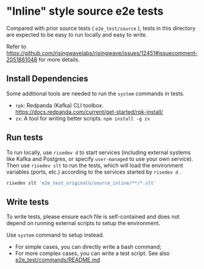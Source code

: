 # "Inline" style source e2e tests

Compared with prior source tests ( `e2e_test/source` ), tests in this directory are expected to be easy to run locally and easy to write.

Refer to https://github.com/risingwavelabs/risingwave/issues/12451#issuecomment-2051861048 for more details.

## Install Dependencies

Some additional tools are needed to run the `system` commands in tests.

- `rpk`: Redpanda (Kafka) CLI toolbox. https://docs.redpanda.com/current/get-started/rpk-install/
- `zx`: A tool for writing better scripts. `npm install -g zx`

## Run tests

To run locally, use `risedev d` to start services (including external systems like Kafka and Postgres, or specify `user-managed` to use your own service).
Then use `risedev slt` to run the tests, which will load the environment variables (ports, etc.)
according to the services started by `risedev d` .

```sh
risedev slt 'e2e_test_originalù/source_inline/**/*.slt'
```

## Write tests

To write tests, please ensure each file is self-contained and does not depend on running external scripts to setup the environment.

Use `system` command to setup instead.
- For simple cases, you can directly write a bash command;
- For more complex cases, you can write a test script. See also [e2e_test/commands/README.md](../commands/README.md)
